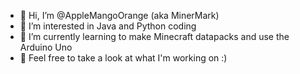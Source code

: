 - 👋 Hi, I’m @AppleMangoOrange (aka MinerMark)
- 👀 I’m interested in Java and Python coding
- 🌱 I’m currently learning to make Minecraft datapacks and use the Arduino Uno
- 📖 Feel free to take a look at what I'm working on :)

<!---
AppleMangoOrange/AppleMangoOrange is a ✨ special ✨ repository because its `README.md` (this file) appears on your GitHub profile.
You can click the Preview link to take a look at your changes.
--->
